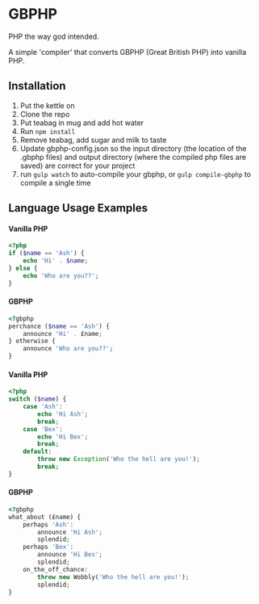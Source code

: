 # GBPHP

PHP the way god intended.

A simple 'compiler' that converts GBPHP (Great British PHP) into vanilla PHP.

## Installation

1) Put the kettle on
2) Clone the repo
3) Put teabag in mug and add hot water
4) Run `npm install`
5) Remove teabag, add sugar and milk to taste
6) Update gbphp-config.json so the input directory (the location of the .gbphp files) and output directory (where the compiled php files are saved) are correct for your project
7) run `gulp watch` to auto-compile your gbphp, or `gulp compile-gbphp` to compile a single time

## Language Usage Examples

#### Vanilla PHP
```php
<?php
if ($name == 'Ash') {
    echo 'Hi' . $name;
} else {
    echo 'Who are you??';
}
```

#### GBPHP
```php
<?gbphp
perchance ($name == 'Ash') {
    announce 'Hi' . £name;
} otherwise {
    announce 'Who are you??';
}
```

#### Vanilla PHP
```php
<?php
switch ($name) {
    case 'Ash':
        echo 'Hi Ash';
        break;
    case 'Bex':
        echo 'Hi Bex';
        break;
    default:
        throw new Exception('Who the hell are you!');
        break;
}
```

#### GBPHP
```php
<?gbphp
what_about (£name) {
    perhaps 'Ash':
        announce 'Hi Ash';
        splendid;
    perhaps 'Bex':
        announce 'Hi Bex';
        splendid;
    on_the_off_chance:
        throw new Wobbly('Who the hell are you!');
        splendid;
}
```